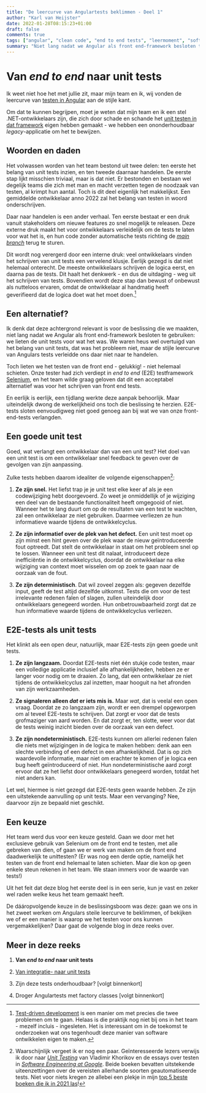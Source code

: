 ```yaml
---
title: "De leercurve van Angulartests beklimmen - Deel 1"
author: "Karl van Heijster"
date: 2022-01-28T08:15:23+01:00
draft: false
comments: true
tags: ["angular", "clean code", "end to end tests", "leermoment", "software ontwikkelen", "technische schuld", "testen", "unit tests", "web development"]
summary: "Niet lang nadat we Angular als front end-framework besloten te gebruiken, maakten we de keuze de unit tests te laten voor wat het was. We waren heus wel overtuigd van het belang ervan, dat was het probleem niet, maar de stijle leercurve van Angulars tests verleidde ons daar niet naar te handelen. Toch lieten we het testen van de front end niet helemaal schieten. Onze tester had zich verdiept in *end to end* testframework Selenium, en het team wilde graag geloven dat dit een acceptabel alternatief was voor het schrijven van front end tests. Maar uiteindelijk dwong de werkelijkheid ons toch die beslissing te herzien."
---
```


# Van *end to end* naar unit tests


Ik weet niet hoe het met jullie zit, maar mijn team en ik, wij vonden de leercurve van [testen in Angular](https://angular.io/guide/testing) aan de stijle kant. 


Om dat te kunnen begrijpen, moet je weten dat mijn team en ik een stel .NET-ontwikkelaars zijn, die zich door schade en schande het [unit testen in dat framework](https://docs.microsoft.com/en-us/dotnet/core/testing/) eigen hebben gemaakt - we hebben een ononderhoudbaar *legacy*-applicatie om het te bewijzen.


## Woorden en daden


Het volwassen worden van het team bestond uit twee delen: ten eerste het belang van unit tests inzien, en ten tweede daarnaar handelen. De eerste stap lijkt misschien triviaal, maar is dat niet. Er bestonden en bestaan wel degelijk teams die zich met man en macht verzetten tegen de noodzaak van testen, al krimpt hun aantal. Toch is dit deel eigenlijk het makkelijkst. Een gemiddelde ontwikkelaar anno 2022 zal het belang van testen in woord onderschrijven.


Daar naar handelen is een ander verhaal. Ten eerste bestaat er een druk vanuit stakeholders om nieuwe features zo snel mogelijk te releasen. Deze externe druk maakt het voor ontwikkelaars verleidelijk om de tests te laten voor wat het is, en hun code zonder automatische tests richting de [*main branch*](https://git-scm.com/book/en/v2/Git-Branching-Branches-in-a-Nutshell) terug te sturen. 


Dit wordt nog verergerd door een interne druk: veel ontwikkelaars vinden het schrijven van unit tests een vervelend klusje. Eerlijk gezegd is dat niet helemaal onterecht. De meeste ontwikkelaars schrijven de logica eerst, en daarna pas de tests. Dit haalt het denkwerk - en dus de uitdaging - weg uit het schrijven van tests. Bovendien wordt deze stap dan bewust of onbewust als nutteloos ervaren, omdat de ontwikkelaar al handmatig heeft geverifieerd dat de logica doet wat het moet doen.[^1]


## Een alternatief?


Ik denk dat deze achtergrond relevant is voor de beslissing die we maakten, niet lang nadat we Angular als front end-framework besloten te gebruiken: we lieten de unit tests voor wat het was. We waren heus wel overtuigd van het belang van unit tests, dat was het probleem niet, maar de stijle leercurve van Angulars tests verleidde ons daar niet naar te handelen.


Toch lieten we het testen van de front end - gelukkig! - niet helemaal schieten. Onze tester had zich verdiept in *end to end* (E2E) testframework [Selenium](https://www.selenium.dev/), en het team wilde graag geloven dat dit een acceptabel alternatief was voor het schrijven van front end tests.


En eerlijk is eerlijk, een tijdlang werkte deze aanpak behoorlijk. Maar uiteindelijk dwong de werkelijkheid ons toch die beslissing te herzien. E2E-tests sloten eenvoudigweg niet goed genoeg aan bij wat we van onze front-end-tests verlangden.


## Een goede unit test


Goed, wat verlangt een ontwikkelaar dan van een unit test? Het doel van een unit test is om een ontwikkelaar snel feedback te geven over de gevolgen van zijn aanpassing. 


Zulke tests hebben daarom idealiter de volgende eigenschappen[^2]: 


1. **Ze zijn snel.** Het liefst trap je je unit test elke keer af als je een codewijziging hebt doorgevoerd. Zo weet je onmiddellijk of je wijziging een deel van de bestaande functionaliteit heeft omgegooid of niet. Wanneer het te lang duurt om op de resultaten van een test te wachten, zal een ontwikkelaar ze niet gebruiken. Daarmee verliezen ze hun informatieve waarde tijdens de ontwikkelcyclus.

2. **Ze zijn informatief over de plek van het defect.** Een unit test moet op zijn minst een hint geven over de plek waar de nieuw geïntroduceerde fout optreedt. Dat stelt de ontwikkelaar in staat om het probleem snel op te lossen. Wanneer een unit test dit nalaat, introduceert deze inefficiëntie in de ontwikkelcyclus, doordat de ontwikkelaar na elke wijziging van context moet wisselen om op zoek te gaan naar de oorzaak van de fout. 

3. **Ze zijn deterministisch**. Dat wil zoveel zeggen als: gegeven dezelfde input, geeft de test altijd dezelfde uitkomst. Tests die om voor de test irrelevante redenen falen of slagen, zullen uiteindelijk door ontwikkelaars genegeerd worden. Hun onbetrouwbaarheid zorgt dat ze hun informatieve waarde tijdens de ontwikkelcyclus verliezen. 


## E2E-tests als unit tests


Het klinkt als een open deur, natuurlijk, maar E2E-tests zijn geen goede unit tests.


1. **Ze zijn langzaam.** Doordat E2E-tests niet één stukje code testen, maar een volledige applicatie inclusief alle afhankelijkheden, hebben ze er langer voor nodig om te draaien. Zo lang, dat een ontwikkelaar ze niet tijdens de ontwikkelcyclus zal inzetten, maar hooguit na het afronden van zijn werkzaamheden.

2. **Ze signaleren alleen *dat* er iets mis is.** Maar *wat*, dat is veelal een open vraag. Doordat ze zo langzaam zijn, wordt er een drempel opgeworpen om al teveel E2E-tests te schrijven. Dat zorgt er voor dat de tests grofmaziger van aard worden. En dat zorgt er, ten slotte, weer voor dat de tests weinig inzicht bieden over de oorzaak van een defect.

3. **Ze zijn nondeterministisch.** E2E-tests kunnen om allerlei redenen falen die niets met wijzigingen in de logica te maken hebben: denk aan een slechte verbinding of een defect in een afhankelijkheid. Dat is op zich waardevolle informatie, maar niet om erachter te komen of je logica een bug heeft geïntroduceerd of niet. Hun nondeterministische aard zorgt ervoor dat ze het liefst door ontwikkelaars genegeerd worden, totdat het niet anders kan.


Let wel, hiermee is niet gezegd dat E2E-tests geen waarde hebben. Ze zijn een uitstekende aanvulling op unit tests. Maar een vervanging? Nee, daarvoor zijn ze bepaald niet geschikt.


## Een keuze


Het team werd dus voor een keuze gesteld. Gaan we door met het exclusieve gebruik van Selenium om de front end te testen, met alle gebreken van dien, of gaan we er werk van maken om de front end daadwerkelijk te *unit*testen? (Er was nog een derde optie, namelijk het testen van de front end helemaal te laten schieten. Maar die kon op geen enkele steun rekenen in het team. We staan immers voor de waarde van tests!)


Uit het feit dat deze blog het eerste deel is in een serie, kun je vast en zeker wel raden welke keus het team gemaakt heeft. 


De dááropvolgende keuze in de beslissingsboom was deze: gaan we ons in het zweet werken om Angulars steile leercurve te beklimmen, of bekijken we of er een manier is waarop we het testen voor ons kunnen vergemakkelijken? Daar gaat de volgende blog in deze reeks over.


## Meer in deze reeks

1. **Van *end to end* naar unit tests**

2. [Van integratie- naar unit tests](/blog/22/02/de-leercurve-van-angulartests-beklimmen-deel-2/)

3. Zijn deze tests onderhoudbaar? [volgt binnenkort]

4. Droger Angulartests met factory classes [volgt binnenkort]


[^1]: [Test-driven development](https://nl.wikipedia.org/wiki/Test-driven_development) is een manier om met precies die twee problemen om te gaan. Helaas is die praktijk nog niet bij ons in het team - mezelf incluis - ingesleten. Het is interessant om in de toekomst te onderzoeken wat ons tegenhoudt deze manier van software ontwikkelen eigen te maken.


[^2]: Waarschijnlijk vergeet ik er nog een paar. Geïnteresseerde lezers verwijs ik door naar [*Unit Testing*](https://www.manning.com/books/unit-testing) van Vladimir Khorikov en de essays over testen in [*Software Engineering at Google*](https://www.oreilly.com/library/view/software-engineering-at/9781492082781/). Beide boeken bevatten uitstekende uiteenzettingen over de vereisten allerhande soorten geautomatiseerde tests. Niet voor niets kregen ze allebei een plekje in mijn [top 5 beste boeken die ik in 2021 las](/blog/21/12/de-beste-boeken-over-software-ontwikkeling-die-ik-in-2021-las/)!
